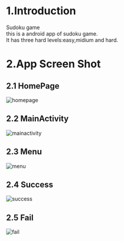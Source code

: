 # 1.Introduction
Sudoku game  
this is a android app of sudoku game.  
It has three hard levels:easy,midium and hard.  
# 2.App Screen Shot
## 2.1 HomePage
![homepage](https://github.com/hlq1025/Sudoku/blob/master/screenshot/homepage.jpg)
## 2.2 MainActivity
![mainactivity](https://github.com/hlq1025/Sudoku/blob/master/screenshot/mainactivity.jpg)
## 2.3 Menu
![menu](https://github.com/hlq1025/Sudoku/blob/master/screenshot/menu.jpg)
## 2.4 Success
![success](https://github.com/hlq1025/Sudoku/blob/master/screenshot/success.jpg)
## 2.5 Fail
![fail](https://github.com/hlq1025/Sudoku/blob/master/screenshot/fail.jpg)